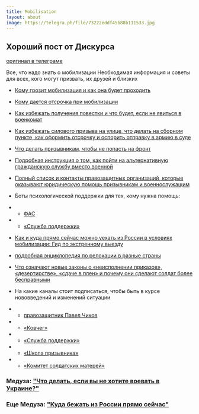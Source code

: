 ```yaml
---
title: Mobilisation
layout: about
image: https://telegra.ph/file/73222eddf45b88b111533.jpg
---
```

## Хороший пост от Дискурса
[оригинал в телеграме](https://t.me/discoursio/5538)

Все, что надо знать о мобилизации Необходимая информация и советы для всех, кого могут призвать, их друзей и близких

* [Кому грозит мобилизация и как она будет проходить](https://tinyurl.com/mob-mobilization)

* [Кому дается отсрочка при мобилизации](https://tinyurl.com/mob-delay)

* [Как избежать получения повестки и что будет, если не явиться в военкомат](https://tinyurl.com/mob-responsibility)

* [Как избежать силового призыва на улице, что делать на сборном пункте, как оформить отсрочку и оспорить отправку в армию в суде](https://tinyurl.com/mob-recruit)

* [Что делать призывникам, чтобы не попасть на фронт](https://tinyurl.com/mob-front)

* [Подробная инструкция о том, как пойти на альтернативную гражданскую службу вместо военной](https://tinyurl.com/mob-alternative)

* [Полный список и контакты правозащитных организаций, которые оказывают юридическую помощь призывникам и военнослужащим](https://tinyurl.com/mob-assistance)

* Боты психологической поддержки для тех, кому нужна помощь:
* * [ФАС](https://tinyurl.com/mob-psyhelp)
* * [«Служба поддержки»](https://tinyurl.com/mob-helpbot)

* [Как и куда прямо сейчас можно уехать из России в условиях мобилизации:
Гид по экстренному выезду](https://tinyurl.com/mob-emigration)
* [подробная энциклопедия по релокации в разные страны](https://tinyurl.com/mob-relocation)

* [Что означают новые законы о «неисполнении приказов», «дезертирстве», «сдаче в плен» и почему они сделают солдат более бесправными](https://tinyurl.com/mob-law)

* На какие каналы стоит подписаться, чтобы быть в курсе нововведений и изменений ситуации
* * [правозащитник Павел Чиков](https://t.me/pchikov)
* * [«Ковчег»](https://t.me/ArkHelps)
* * [«Служба поддержки»](https://t.me/helpdesk_media)
* * [«Школа призывника»](https://t.me/netprizyvu)
* * [«Комитет солдатских матерей»](https://t.me/KomSoldMatRos)

### Медуза: ["Что делать, если вы не хотите воевать в Украине?"](https://meduza.io/feature/2022/09/21/vladimir-putin-ob-yavil-chastichnuyu-mobilizatsiyu-v-rossii-vot-spisok-organizatsiy-kotorye-pomogut-vam-izbezhat-prizyva-esli-vy-ne-hotite-voevat)

### Еще Медуза: ["Куда бежать из России прямо сейчас"](https://meduza.io/feature/2022/09/21/kuda-bezhat-iz-rossii-pryamo-seychas-spisok-stran)
